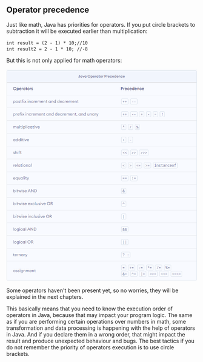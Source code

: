 ## Operator precedence
Just like math, Java has priorities for operators. If you put circle brackets to subtraction it will be executed
earlier than multiplication:

    int result = (2 - 1) * 10;//10 
    int result2 = 2 - 1 * 10; //-8

But this is not only applied for math operators:

![img_23.png](../img/img_18.png)

Some operators haven't been present yet, so no worries, they will be explained in the next chapters. 

This basically means that you need to know the execution order of operators in Java, because that may impact your 
program logic. The same as if you are performing certain operations over numbers in math, some transformation and data 
processing is happening with the help of operators in Java. And if you declare them in a wrong order, that might impact 
the result and produce unexpected behaviour and bugs. The best tactics if you do not remember the priority of
operators execution is to use circle brackets.